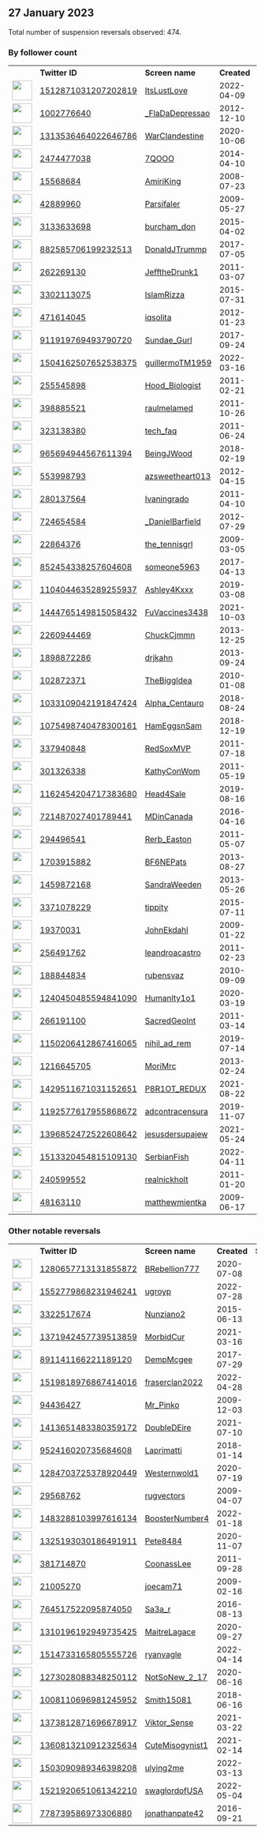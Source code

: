 
## 27 January 2023
Total number of suspension reversals observed: 474.

### By follower count
<table><tr><th></th><th align="left">Twitter ID</th><th align="left">Screen name</th>
<th align="left">Created</th><th align="left">Status</th><th align="left">Suspended</th><th align="left">Followers</th>
<tr><td><a href="https://pbs.twimg.com/profile_images/1618248478991474689/hHxJ-DLc_normal.jpg"><img src="https://pbs.twimg.com/profile_images/1618248478991474689/hHxJ-DLc_normal.jpg" width="40px" height="40px" align="center"/></a></td><td><a href="https://twitter.com/intent/user?user_id=1512871031207202819">1512871031207202819</a></td><td><a href="https://twitter.com/ItsLustLove">ItsLustLove</a></td><td>2022-04-09</td><td align="center">🚫</td><td>2022-07-22</td><td>389622</td></tr>
<tr><td><a href="https://pbs.twimg.com/profile_images/1552404477654798337/1gn9TY0v_normal.jpg"><img src="https://pbs.twimg.com/profile_images/1552404477654798337/1gn9TY0v_normal.jpg" width="40px" height="40px" align="center"/></a></td><td><a href="https://twitter.com/intent/user?user_id=1002776640">1002776640</a></td><td><a href="https://twitter.com/_FlaDaDepressao">_FlaDaDepressao</a></td><td>2012-12-10</td><td align="center"></td><td></td><td>234788</td></tr>
<tr><td><a href="https://pbs.twimg.com/profile_images/1463062461934931969/2VtwipQQ_normal.jpg"><img src="https://pbs.twimg.com/profile_images/1463062461934931969/2VtwipQQ_normal.jpg" width="40px" height="40px" align="center"/></a></td><td><a href="https://twitter.com/intent/user?user_id=1313536464022646786">1313536464022646786</a></td><td><a href="https://twitter.com/WarClandestine">WarClandestine</a></td><td>2020-10-06</td><td align="center"></td><td>2022-02-25</td><td>191987</td></tr>
<tr><td><a href="https://pbs.twimg.com/profile_images/1553943665059549184/eQl-KtSH_normal.jpg"><img src="https://pbs.twimg.com/profile_images/1553943665059549184/eQl-KtSH_normal.jpg" width="40px" height="40px" align="center"/></a></td><td><a href="https://twitter.com/intent/user?user_id=2474477038">2474477038</a></td><td><a href="https://twitter.com/7QOOO">7QOOO</a></td><td>2014-04-10</td><td align="center"></td><td>2022-08-18</td><td>141846</td></tr>
<tr><td><a href="https://pbs.twimg.com/profile_images/1402874873287004161/w-fPyp8t_normal.jpg"><img src="https://pbs.twimg.com/profile_images/1402874873287004161/w-fPyp8t_normal.jpg" width="40px" height="40px" align="center"/></a></td><td><a href="https://twitter.com/intent/user?user_id=15568684">15568684</a></td><td><a href="https://twitter.com/AmiriKing">AmiriKing</a></td><td>2008-07-23</td><td align="center"></td><td>2022-08-05</td><td>89148</td></tr>
<tr><td><a href="https://pbs.twimg.com/profile_images/378800000802667981/5ed103d6a3c0dfc85651bf213873f45f_normal.jpeg"><img src="https://pbs.twimg.com/profile_images/378800000802667981/5ed103d6a3c0dfc85651bf213873f45f_normal.jpeg" width="40px" height="40px" align="center"/></a></td><td><a href="https://twitter.com/intent/user?user_id=42889960">42889960</a></td><td><a href="https://twitter.com/Parsifaler">Parsifaler</a></td><td>2009-05-27</td><td align="center"></td><td>2023-01-26</td><td>68995</td></tr>
<tr><td><a href="https://pbs.twimg.com/profile_images/813596441759326208/YBxLxLAK_normal.jpg"><img src="https://pbs.twimg.com/profile_images/813596441759326208/YBxLxLAK_normal.jpg" width="40px" height="40px" align="center"/></a></td><td><a href="https://twitter.com/intent/user?user_id=3133633698">3133633698</a></td><td><a href="https://twitter.com/burcham_don">burcham_don</a></td><td>2015-04-02</td><td align="center"></td><td></td><td>62069</td></tr>
<tr><td><a href="https://pbs.twimg.com/profile_images/1296273820488216576/Dgsg8tfm_normal.jpg"><img src="https://pbs.twimg.com/profile_images/1296273820488216576/Dgsg8tfm_normal.jpg" width="40px" height="40px" align="center"/></a></td><td><a href="https://twitter.com/intent/user?user_id=882585706199232513">882585706199232513</a></td><td><a href="https://twitter.com/DonaIdJTrummp">DonaIdJTrummp</a></td><td>2017-07-05</td><td align="center"></td><td></td><td>60904</td></tr>
<tr><td><a href="https://pbs.twimg.com/profile_images/1500633468111368195/_vEqZXpm_normal.jpg"><img src="https://pbs.twimg.com/profile_images/1500633468111368195/_vEqZXpm_normal.jpg" width="40px" height="40px" align="center"/></a></td><td><a href="https://twitter.com/intent/user?user_id=262269130">262269130</a></td><td><a href="https://twitter.com/JefftheDrunk1">JefftheDrunk1</a></td><td>2011-03-07</td><td align="center"></td><td>2022-10-21</td><td>59115</td></tr>
<tr><td><a href="https://pbs.twimg.com/profile_images/1344394699470082049/YzE4UMsj_normal.jpg"><img src="https://pbs.twimg.com/profile_images/1344394699470082049/YzE4UMsj_normal.jpg" width="40px" height="40px" align="center"/></a></td><td><a href="https://twitter.com/intent/user?user_id=3302113075">3302113075</a></td><td><a href="https://twitter.com/IslamRizza">IslamRizza</a></td><td>2015-07-31</td><td align="center"></td><td></td><td>57756</td></tr>
<tr><td><a href="https://pbs.twimg.com/profile_images/1621265068154572801/2SdfW6Gv_normal.jpg"><img src="https://pbs.twimg.com/profile_images/1621265068154572801/2SdfW6Gv_normal.jpg" width="40px" height="40px" align="center"/></a></td><td><a href="https://twitter.com/intent/user?user_id=471614045">471614045</a></td><td><a href="https://twitter.com/iqsolita">iqsolita</a></td><td>2012-01-23</td><td align="center"></td><td>2022-11-14</td><td>50781</td></tr>
<tr><td><a href="https://pbs.twimg.com/profile_images/1632214175152832512/7oB9GUF1_normal.jpg"><img src="https://pbs.twimg.com/profile_images/1632214175152832512/7oB9GUF1_normal.jpg" width="40px" height="40px" align="center"/></a></td><td><a href="https://twitter.com/intent/user?user_id=911919769493790720">911919769493790720</a></td><td><a href="https://twitter.com/Sundae_Gurl">Sundae_Gurl</a></td><td>2017-09-24</td><td align="center">🔒</td><td></td><td>48118</td></tr>
<tr><td><a href="https://pbs.twimg.com/profile_images/1547248814138036226/zpWFZQKI_normal.jpg"><img src="https://pbs.twimg.com/profile_images/1547248814138036226/zpWFZQKI_normal.jpg" width="40px" height="40px" align="center"/></a></td><td><a href="https://twitter.com/intent/user?user_id=1504162507652538375">1504162507652538375</a></td><td><a href="https://twitter.com/guillermoTM1959">guillermoTM1959</a></td><td>2022-03-16</td><td align="center"></td><td>2022-08-10</td><td>45212</td></tr>
<tr><td><a href="https://pbs.twimg.com/profile_images/1627334374671716356/II9jyyHM_normal.jpg"><img src="https://pbs.twimg.com/profile_images/1627334374671716356/II9jyyHM_normal.jpg" width="40px" height="40px" align="center"/></a></td><td><a href="https://twitter.com/intent/user?user_id=255545898">255545898</a></td><td><a href="https://twitter.com/Hood_Biologist">Hood_Biologist</a></td><td>2011-02-21</td><td align="center"></td><td></td><td>43731</td></tr>
<tr><td><a href="https://pbs.twimg.com/profile_images/1416926646851055616/jvYB50WV_normal.jpg"><img src="https://pbs.twimg.com/profile_images/1416926646851055616/jvYB50WV_normal.jpg" width="40px" height="40px" align="center"/></a></td><td><a href="https://twitter.com/intent/user?user_id=398885521">398885521</a></td><td><a href="https://twitter.com/raulmelamed">raulmelamed</a></td><td>2011-10-26</td><td align="center"></td><td>2022-07-10</td><td>42904</td></tr>
<tr><td><a href="https://pbs.twimg.com/profile_images/1206694529673416710/JTsR6Qh6_normal.png"><img src="https://pbs.twimg.com/profile_images/1206694529673416710/JTsR6Qh6_normal.png" width="40px" height="40px" align="center"/></a></td><td><a href="https://twitter.com/intent/user?user_id=323138380">323138380</a></td><td><a href="https://twitter.com/tech_faq">tech_faq</a></td><td>2011-06-24</td><td align="center"></td><td></td><td>41551</td></tr>
<tr><td><a href="https://pbs.twimg.com/profile_images/1490885728108224512/ZPsbnD_3_normal.jpg"><img src="https://pbs.twimg.com/profile_images/1490885728108224512/ZPsbnD_3_normal.jpg" width="40px" height="40px" align="center"/></a></td><td><a href="https://twitter.com/intent/user?user_id=965694944567611394">965694944567611394</a></td><td><a href="https://twitter.com/BeingJWood">BeingJWood</a></td><td>2018-02-19</td><td align="center"></td><td>2022-09-13</td><td>40873</td></tr>
<tr><td><a href="https://pbs.twimg.com/profile_images/1448493284620259333/OvOUYHec_normal.jpg"><img src="https://pbs.twimg.com/profile_images/1448493284620259333/OvOUYHec_normal.jpg" width="40px" height="40px" align="center"/></a></td><td><a href="https://twitter.com/intent/user?user_id=553998793">553998793</a></td><td><a href="https://twitter.com/azsweetheart013">azsweetheart013</a></td><td>2012-04-15</td><td align="center"></td><td>2022-03-05</td><td>40601</td></tr>
<tr><td><a href="https://pbs.twimg.com/profile_images/1619077706313768966/7mZ_nAqm_normal.jpg"><img src="https://pbs.twimg.com/profile_images/1619077706313768966/7mZ_nAqm_normal.jpg" width="40px" height="40px" align="center"/></a></td><td><a href="https://twitter.com/intent/user?user_id=280137564">280137564</a></td><td><a href="https://twitter.com/Ivaningrado">Ivaningrado</a></td><td>2011-04-10</td><td align="center"></td><td></td><td>38865</td></tr>
<tr><td><a href="https://pbs.twimg.com/profile_images/1372202809676943365/XpEJoRuz_normal.jpg"><img src="https://pbs.twimg.com/profile_images/1372202809676943365/XpEJoRuz_normal.jpg" width="40px" height="40px" align="center"/></a></td><td><a href="https://twitter.com/intent/user?user_id=724654584">724654584</a></td><td><a href="https://twitter.com/_DanielBarfield">_DanielBarfield</a></td><td>2012-07-29</td><td align="center"></td><td></td><td>37219</td></tr>
<tr><td><a href="https://pbs.twimg.com/profile_images/1127481919174774786/ekDVDsQg_normal.jpg"><img src="https://pbs.twimg.com/profile_images/1127481919174774786/ekDVDsQg_normal.jpg" width="40px" height="40px" align="center"/></a></td><td><a href="https://twitter.com/intent/user?user_id=22864376">22864376</a></td><td><a href="https://twitter.com/the_tennisgrl">the_tennisgrl</a></td><td>2009-03-05</td><td align="center"></td><td></td><td>36810</td></tr>
<tr><td><a href="https://pbs.twimg.com/profile_images/1248184999230066690/SiK03Os9_normal.jpg"><img src="https://pbs.twimg.com/profile_images/1248184999230066690/SiK03Os9_normal.jpg" width="40px" height="40px" align="center"/></a></td><td><a href="https://twitter.com/intent/user?user_id=852454338257604608">852454338257604608</a></td><td><a href="https://twitter.com/someone5963">someone5963</a></td><td>2017-04-13</td><td align="center"></td><td>2022-07-29</td><td>36088</td></tr>
<tr><td><a href="https://pbs.twimg.com/profile_images/1356682061533306880/a5FMekja_normal.jpg"><img src="https://pbs.twimg.com/profile_images/1356682061533306880/a5FMekja_normal.jpg" width="40px" height="40px" align="center"/></a></td><td><a href="https://twitter.com/intent/user?user_id=1104044635289255937">1104044635289255937</a></td><td><a href="https://twitter.com/Ashley4Kxxx">Ashley4Kxxx</a></td><td>2019-03-08</td><td align="center">🚫</td><td></td><td>34634</td></tr>
<tr><td><a href="https://pbs.twimg.com/profile_images/1619074842204028929/ChgtblY3_normal.jpg"><img src="https://pbs.twimg.com/profile_images/1619074842204028929/ChgtblY3_normal.jpg" width="40px" height="40px" align="center"/></a></td><td><a href="https://twitter.com/intent/user?user_id=1444765149815058432">1444765149815058432</a></td><td><a href="https://twitter.com/FuVaccines3438">FuVaccines3438</a></td><td>2021-10-03</td><td align="center">🚫</td><td>2022-03-01</td><td>34514</td></tr>
<tr><td><a href="https://pbs.twimg.com/profile_images/1625408287947608069/aGZ2SEAG_normal.jpg"><img src="https://pbs.twimg.com/profile_images/1625408287947608069/aGZ2SEAG_normal.jpg" width="40px" height="40px" align="center"/></a></td><td><a href="https://twitter.com/intent/user?user_id=2260944469">2260944469</a></td><td><a href="https://twitter.com/ChuckCjmmn">ChuckCjmmn</a></td><td>2013-12-25</td><td align="center"></td><td>2022-10-26</td><td>34383</td></tr>
<tr><td><a href="https://pbs.twimg.com/profile_images/1045501992322228225/wm2U6st3_normal.jpg"><img src="https://pbs.twimg.com/profile_images/1045501992322228225/wm2U6st3_normal.jpg" width="40px" height="40px" align="center"/></a></td><td><a href="https://twitter.com/intent/user?user_id=1898872286">1898872286</a></td><td><a href="https://twitter.com/drjkahn">drjkahn</a></td><td>2013-09-24</td><td align="center"></td><td>2022-03-04</td><td>33871</td></tr>
<tr><td><a href="https://pbs.twimg.com/profile_images/617337718/DSCN9007_normal.JPG"><img src="https://pbs.twimg.com/profile_images/617337718/DSCN9007_normal.JPG" width="40px" height="40px" align="center"/></a></td><td><a href="https://twitter.com/intent/user?user_id=102872371">102872371</a></td><td><a href="https://twitter.com/TheBiggIdea">TheBiggIdea</a></td><td>2010-01-08</td><td align="center"></td><td>2022-11-08</td><td>33721</td></tr>
<tr><td><a href="https://pbs.twimg.com/profile_images/1506251792400752653/rZRCtUhH_normal.jpg"><img src="https://pbs.twimg.com/profile_images/1506251792400752653/rZRCtUhH_normal.jpg" width="40px" height="40px" align="center"/></a></td><td><a href="https://twitter.com/intent/user?user_id=1033109042191847424">1033109042191847424</a></td><td><a href="https://twitter.com/Alpha_Centauro">Alpha_Centauro</a></td><td>2018-08-24</td><td align="center"></td><td>2022-07-21</td><td>33569</td></tr>
<tr><td><a href="https://pbs.twimg.com/profile_images/1175930488160215045/-z-QVSyl_normal.jpg"><img src="https://pbs.twimg.com/profile_images/1175930488160215045/-z-QVSyl_normal.jpg" width="40px" height="40px" align="center"/></a></td><td><a href="https://twitter.com/intent/user?user_id=1075498740478300161">1075498740478300161</a></td><td><a href="https://twitter.com/HamEggsnSam">HamEggsnSam</a></td><td>2018-12-19</td><td align="center"></td><td>2022-03-05</td><td>33242</td></tr>
<tr><td><a href="https://pbs.twimg.com/profile_images/1619130112917618689/4V0qqX36_normal.jpg"><img src="https://pbs.twimg.com/profile_images/1619130112917618689/4V0qqX36_normal.jpg" width="40px" height="40px" align="center"/></a></td><td><a href="https://twitter.com/intent/user?user_id=337940848">337940848</a></td><td><a href="https://twitter.com/RedSoxMVP">RedSoxMVP</a></td><td>2011-07-18</td><td align="center"></td><td>2022-06-26</td><td>33156</td></tr>
<tr><td><a href="https://pbs.twimg.com/profile_images/1389757870/Kathy_Portraits_May_05_024_normal.jpg"><img src="https://pbs.twimg.com/profile_images/1389757870/Kathy_Portraits_May_05_024_normal.jpg" width="40px" height="40px" align="center"/></a></td><td><a href="https://twitter.com/intent/user?user_id=301326338">301326338</a></td><td><a href="https://twitter.com/KathyConWom">KathyConWom</a></td><td>2011-05-19</td><td align="center"></td><td>2022-07-28</td><td>32695</td></tr>
<tr><td><a href="https://pbs.twimg.com/profile_images/1633277484576669696/JybeY3t7_normal.jpg"><img src="https://pbs.twimg.com/profile_images/1633277484576669696/JybeY3t7_normal.jpg" width="40px" height="40px" align="center"/></a></td><td><a href="https://twitter.com/intent/user?user_id=1162454204717383680">1162454204717383680</a></td><td><a href="https://twitter.com/Head4Sale">Head4Sale</a></td><td>2019-08-16</td><td align="center">🔒</td><td>2022-04-25</td><td>32656</td></tr>
<tr><td><a href="https://pbs.twimg.com/profile_images/1496832695409721354/fn1E3tOU_normal.jpg"><img src="https://pbs.twimg.com/profile_images/1496832695409721354/fn1E3tOU_normal.jpg" width="40px" height="40px" align="center"/></a></td><td><a href="https://twitter.com/intent/user?user_id=721487027401789441">721487027401789441</a></td><td><a href="https://twitter.com/MDinCanada">MDinCanada</a></td><td>2016-04-16</td><td align="center"></td><td>2022-08-05</td><td>32628</td></tr>
<tr><td><a href="https://pbs.twimg.com/profile_images/1796990306/image_normal.jpg"><img src="https://pbs.twimg.com/profile_images/1796990306/image_normal.jpg" width="40px" height="40px" align="center"/></a></td><td><a href="https://twitter.com/intent/user?user_id=294496541">294496541</a></td><td><a href="https://twitter.com/Rerb_Easton">Rerb_Easton</a></td><td>2011-05-07</td><td align="center"></td><td></td><td>32082</td></tr>
<tr><td><a href="https://pbs.twimg.com/profile_images/1467698143638822914/jBmDJvoM_normal.jpg"><img src="https://pbs.twimg.com/profile_images/1467698143638822914/jBmDJvoM_normal.jpg" width="40px" height="40px" align="center"/></a></td><td><a href="https://twitter.com/intent/user?user_id=1703915882">1703915882</a></td><td><a href="https://twitter.com/BF6NEPats">BF6NEPats</a></td><td>2013-08-27</td><td align="center"></td><td>2022-02-24</td><td>31353</td></tr>
<tr><td><a href="https://pbs.twimg.com/profile_images/1286174489248763904/oRijQ61p_normal.jpg"><img src="https://pbs.twimg.com/profile_images/1286174489248763904/oRijQ61p_normal.jpg" width="40px" height="40px" align="center"/></a></td><td><a href="https://twitter.com/intent/user?user_id=1459872168">1459872168</a></td><td><a href="https://twitter.com/SandraWeeden">SandraWeeden</a></td><td>2013-05-26</td><td align="center"></td><td>2022-03-19</td><td>31333</td></tr>
<tr><td><a href="https://pbs.twimg.com/profile_images/1623499391708397568/v7uSRNjk_normal.jpg"><img src="https://pbs.twimg.com/profile_images/1623499391708397568/v7uSRNjk_normal.jpg" width="40px" height="40px" align="center"/></a></td><td><a href="https://twitter.com/intent/user?user_id=3371078229">3371078229</a></td><td><a href="https://twitter.com/tippity">tippity</a></td><td>2015-07-11</td><td align="center"></td><td>2022-10-12</td><td>30174</td></tr>
<tr><td><a href="https://pbs.twimg.com/profile_images/1461439657032486916/uVASadAw_normal.jpg"><img src="https://pbs.twimg.com/profile_images/1461439657032486916/uVASadAw_normal.jpg" width="40px" height="40px" align="center"/></a></td><td><a href="https://twitter.com/intent/user?user_id=19370031">19370031</a></td><td><a href="https://twitter.com/JohnEkdahl">JohnEkdahl</a></td><td>2009-01-22</td><td align="center"></td><td>2022-03-16</td><td>30127</td></tr>
<tr><td><a href="https://pbs.twimg.com/profile_images/1509870414863994880/GvAPcvZO_normal.jpg"><img src="https://pbs.twimg.com/profile_images/1509870414863994880/GvAPcvZO_normal.jpg" width="40px" height="40px" align="center"/></a></td><td><a href="https://twitter.com/intent/user?user_id=256491762">256491762</a></td><td><a href="https://twitter.com/leandroacastro">leandroacastro</a></td><td>2011-02-23</td><td align="center"></td><td>2022-07-26</td><td>30077</td></tr>
<tr><td><a href="https://pbs.twimg.com/profile_images/1271697722001756165/AmiWqZi8_normal.jpg"><img src="https://pbs.twimg.com/profile_images/1271697722001756165/AmiWqZi8_normal.jpg" width="40px" height="40px" align="center"/></a></td><td><a href="https://twitter.com/intent/user?user_id=188844834">188844834</a></td><td><a href="https://twitter.com/rubensvaz">rubensvaz</a></td><td>2010-09-09</td><td align="center"></td><td>2022-10-27</td><td>29852</td></tr>
<tr><td><a href="https://pbs.twimg.com/profile_images/1485692854357958658/jNhHmLIJ_normal.jpg"><img src="https://pbs.twimg.com/profile_images/1485692854357958658/jNhHmLIJ_normal.jpg" width="40px" height="40px" align="center"/></a></td><td><a href="https://twitter.com/intent/user?user_id=1240450485594841090">1240450485594841090</a></td><td><a href="https://twitter.com/Humanlty1o1">Humanlty1o1</a></td><td>2020-03-19</td><td align="center"></td><td>2022-07-16</td><td>29726</td></tr>
<tr><td><a href="https://pbs.twimg.com/profile_images/1387658758952820738/Z1EjIhxV_normal.jpg"><img src="https://pbs.twimg.com/profile_images/1387658758952820738/Z1EjIhxV_normal.jpg" width="40px" height="40px" align="center"/></a></td><td><a href="https://twitter.com/intent/user?user_id=266191100">266191100</a></td><td><a href="https://twitter.com/SacredGeoInt">SacredGeoInt</a></td><td>2011-03-14</td><td align="center"></td><td></td><td>29398</td></tr>
<tr><td><a href="https://pbs.twimg.com/profile_images/1499111430376857600/Uktrz1OS_normal.jpg"><img src="https://pbs.twimg.com/profile_images/1499111430376857600/Uktrz1OS_normal.jpg" width="40px" height="40px" align="center"/></a></td><td><a href="https://twitter.com/intent/user?user_id=1150206412867416065">1150206412867416065</a></td><td><a href="https://twitter.com/nihil_ad_rem">nihil_ad_rem</a></td><td>2019-07-14</td><td align="center"></td><td>2022-10-19</td><td>29340</td></tr>
<tr><td><a href="https://pbs.twimg.com/profile_images/1352670071928332290/dk2d_MWT_normal.jpg"><img src="https://pbs.twimg.com/profile_images/1352670071928332290/dk2d_MWT_normal.jpg" width="40px" height="40px" align="center"/></a></td><td><a href="https://twitter.com/intent/user?user_id=1216645705">1216645705</a></td><td><a href="https://twitter.com/MoriMrc">MoriMrc</a></td><td>2013-02-24</td><td align="center"></td><td></td><td>29332</td></tr>
<tr><td><a href="https://pbs.twimg.com/profile_images/1472563158493634569/6Hy0VCp1_normal.jpg"><img src="https://pbs.twimg.com/profile_images/1472563158493634569/6Hy0VCp1_normal.jpg" width="40px" height="40px" align="center"/></a></td><td><a href="https://twitter.com/intent/user?user_id=1429511671031152651">1429511671031152651</a></td><td><a href="https://twitter.com/P8R1OT_REDUX">P8R1OT_REDUX</a></td><td>2021-08-22</td><td align="center"></td><td></td><td>29308</td></tr>
<tr><td><a href="https://pbs.twimg.com/profile_images/1362873107179065355/9Kp0Tx03_normal.jpg"><img src="https://pbs.twimg.com/profile_images/1362873107179065355/9Kp0Tx03_normal.jpg" width="40px" height="40px" align="center"/></a></td><td><a href="https://twitter.com/intent/user?user_id=1192577617955868672">1192577617955868672</a></td><td><a href="https://twitter.com/adcontracensura">adcontracensura</a></td><td>2019-11-07</td><td align="center"></td><td></td><td>29219</td></tr>
<tr><td><a href="https://pbs.twimg.com/profile_images/1615058717883437072/cw8Srsr5_normal.jpg"><img src="https://pbs.twimg.com/profile_images/1615058717883437072/cw8Srsr5_normal.jpg" width="40px" height="40px" align="center"/></a></td><td><a href="https://twitter.com/intent/user?user_id=1396852472522608642">1396852472522608642</a></td><td><a href="https://twitter.com/jesusdersupajew">jesusdersupajew</a></td><td>2021-05-24</td><td align="center">🚫</td><td>2023-01-19</td><td>28832</td></tr>
<tr><td><a href="https://pbs.twimg.com/profile_images/1531521206964436992/fgWDNlgc_normal.jpg"><img src="https://pbs.twimg.com/profile_images/1531521206964436992/fgWDNlgc_normal.jpg" width="40px" height="40px" align="center"/></a></td><td><a href="https://twitter.com/intent/user?user_id=1513320454815109130">1513320454815109130</a></td><td><a href="https://twitter.com/SerbianFish">SerbianFish</a></td><td>2022-04-11</td><td align="center"></td><td>2022-06-06</td><td>28624</td></tr>
<tr><td><a href="https://pbs.twimg.com/profile_images/1628931880472170496/9r96vXjo_normal.jpg"><img src="https://pbs.twimg.com/profile_images/1628931880472170496/9r96vXjo_normal.jpg" width="40px" height="40px" align="center"/></a></td><td><a href="https://twitter.com/intent/user?user_id=240599552">240599552</a></td><td><a href="https://twitter.com/realnickholt">realnickholt</a></td><td>2011-01-20</td><td align="center"></td><td>2022-08-06</td><td>28200</td></tr>
<tr><td><a href="https://pbs.twimg.com/profile_images/1355152385602158592/FEvKiJJK_normal.jpg"><img src="https://pbs.twimg.com/profile_images/1355152385602158592/FEvKiJJK_normal.jpg" width="40px" height="40px" align="center"/></a></td><td><a href="https://twitter.com/intent/user?user_id=48163110">48163110</a></td><td><a href="https://twitter.com/matthewmientka">matthewmientka</a></td><td>2009-06-17</td><td align="center"></td><td></td><td>28096</td></tr>
</table>

### Other notable reversals
<table><tr><th></th><th align="left">Twitter ID</th><th align="left">Screen name</th>
<th align="left">Created</th><th align="left">Status</th><th align="left">Suspended</th><th align="left">Followers</th>
<tr><td><a href="https://pbs.twimg.com/profile_images/1454428982041010180/b6vavxv5_normal.jpg"><img src="https://pbs.twimg.com/profile_images/1454428982041010180/b6vavxv5_normal.jpg" width="40px" height="40px" align="center"/></a></td><td><a href="https://twitter.com/intent/user?user_id=1280657713131855872">1280657713131855872</a></td><td><a href="https://twitter.com/BRebellion777">BRebellion777</a></td><td>2020-07-08</td><td align="center"></td><td>2022-06-16</td><td>21079</td></tr>
<tr><td><a href="https://pbs.twimg.com/profile_images/1636527869126930433/vnYsyST4_normal.jpg"><img src="https://pbs.twimg.com/profile_images/1636527869126930433/vnYsyST4_normal.jpg" width="40px" height="40px" align="center"/></a></td><td><a href="https://twitter.com/intent/user?user_id=1552779868231946241">1552779868231946241</a></td><td><a href="https://twitter.com/ugroyp">ugroyp</a></td><td>2022-07-28</td><td align="center"></td><td>2023-01-11</td><td>6683</td></tr>
<tr><td><a href="https://pbs.twimg.com/profile_images/1626302863503753217/dGxaxVD8_normal.jpg"><img src="https://pbs.twimg.com/profile_images/1626302863503753217/dGxaxVD8_normal.jpg" width="40px" height="40px" align="center"/></a></td><td><a href="https://twitter.com/intent/user?user_id=3322517674">3322517674</a></td><td><a href="https://twitter.com/Nunziano2">Nunziano2</a></td><td>2015-06-13</td><td align="center"></td><td>2023-01-25</td><td>1074</td></tr>
<tr><td><a href="https://pbs.twimg.com/profile_images/1371949294920601601/mO-0nWoT_normal.jpg"><img src="https://pbs.twimg.com/profile_images/1371949294920601601/mO-0nWoT_normal.jpg" width="40px" height="40px" align="center"/></a></td><td><a href="https://twitter.com/intent/user?user_id=1371942457739513859">1371942457739513859</a></td><td><a href="https://twitter.com/MorbidCur">MorbidCur</a></td><td>2021-03-16</td><td align="center"></td><td>2022-12-16</td><td>627</td></tr>
<tr><td><a href="https://pbs.twimg.com/profile_images/1457155829371744260/eKY_QpO7_normal.jpg"><img src="https://pbs.twimg.com/profile_images/1457155829371744260/eKY_QpO7_normal.jpg" width="40px" height="40px" align="center"/></a></td><td><a href="https://twitter.com/intent/user?user_id=891141166221189120">891141166221189120</a></td><td><a href="https://twitter.com/DempMcgee">DempMcgee</a></td><td>2017-07-29</td><td align="center"></td><td>2022-09-04</td><td>24906</td></tr>
<tr><td><a href="https://pbs.twimg.com/profile_images/1528953247754493953/aCClUxIi_normal.jpg"><img src="https://pbs.twimg.com/profile_images/1528953247754493953/aCClUxIi_normal.jpg" width="40px" height="40px" align="center"/></a></td><td><a href="https://twitter.com/intent/user?user_id=1519818976867414016">1519818976867414016</a></td><td><a href="https://twitter.com/fraserclan2022">fraserclan2022</a></td><td>2022-04-28</td><td align="center"></td><td>2022-12-31</td><td>2394</td></tr>
<tr><td><a href="https://pbs.twimg.com/profile_images/766255033545547777/bYoVRZwd_normal.jpg"><img src="https://pbs.twimg.com/profile_images/766255033545547777/bYoVRZwd_normal.jpg" width="40px" height="40px" align="center"/></a></td><td><a href="https://twitter.com/intent/user?user_id=94436427">94436427</a></td><td><a href="https://twitter.com/Mr_Pinko">Mr_Pinko</a></td><td>2009-12-03</td><td align="center"></td><td>2022-11-20</td><td>18011</td></tr>
<tr><td><a href="https://pbs.twimg.com/profile_images/1590615026372673536/Y0csNc1R_normal.jpg"><img src="https://pbs.twimg.com/profile_images/1590615026372673536/Y0csNc1R_normal.jpg" width="40px" height="40px" align="center"/></a></td><td><a href="https://twitter.com/intent/user?user_id=1413651483380359172">1413651483380359172</a></td><td><a href="https://twitter.com/DoubleDEire">DoubleDEire</a></td><td>2021-07-10</td><td align="center"></td><td>2022-12-29</td><td>975</td></tr>
<tr><td><a href="https://pbs.twimg.com/profile_images/1268959874647576576/0yY1H6kj_normal.png"><img src="https://pbs.twimg.com/profile_images/1268959874647576576/0yY1H6kj_normal.png" width="40px" height="40px" align="center"/></a></td><td><a href="https://twitter.com/intent/user?user_id=952416020735684608">952416020735684608</a></td><td><a href="https://twitter.com/Laprimatti">Laprimatti</a></td><td>2018-01-14</td><td align="center"></td><td>2023-01-25</td><td>686</td></tr>
<tr><td><a href="https://pbs.twimg.com/profile_images/1284705400583892992/Vfcwa_lv_normal.jpg"><img src="https://pbs.twimg.com/profile_images/1284705400583892992/Vfcwa_lv_normal.jpg" width="40px" height="40px" align="center"/></a></td><td><a href="https://twitter.com/intent/user?user_id=1284703725378920449">1284703725378920449</a></td><td><a href="https://twitter.com/Westernwold1">Westernwold1</a></td><td>2020-07-19</td><td align="center"></td><td>2023-01-20</td><td>1794</td></tr>
<tr><td><a href="https://pbs.twimg.com/profile_images/1570163751025795074/IG_DYJVv_normal.jpg"><img src="https://pbs.twimg.com/profile_images/1570163751025795074/IG_DYJVv_normal.jpg" width="40px" height="40px" align="center"/></a></td><td><a href="https://twitter.com/intent/user?user_id=29568762">29568762</a></td><td><a href="https://twitter.com/rugvectors">rugvectors</a></td><td>2009-04-07</td><td align="center"></td><td>2022-12-17</td><td>416</td></tr>
<tr><td><a href="https://pbs.twimg.com/profile_images/1587659178172207105/VWHqyyDo_normal.jpg"><img src="https://pbs.twimg.com/profile_images/1587659178172207105/VWHqyyDo_normal.jpg" width="40px" height="40px" align="center"/></a></td><td><a href="https://twitter.com/intent/user?user_id=1483288103997616134">1483288103997616134</a></td><td><a href="https://twitter.com/BoosterNumber4">BoosterNumber4</a></td><td>2022-01-18</td><td align="center"></td><td>2022-11-30</td><td>455</td></tr>
<tr><td><a href="https://pbs.twimg.com/profile_images/1329083182029754368/ljVIff60_normal.jpg"><img src="https://pbs.twimg.com/profile_images/1329083182029754368/ljVIff60_normal.jpg" width="40px" height="40px" align="center"/></a></td><td><a href="https://twitter.com/intent/user?user_id=1325193030186491911">1325193030186491911</a></td><td><a href="https://twitter.com/Pete8484">Pete8484</a></td><td>2020-11-07</td><td align="center"></td><td>2023-01-25</td><td>11</td></tr>
<tr><td><a href="https://pbs.twimg.com/profile_images/1631462912714760193/Np-Z87vA_normal.jpg"><img src="https://pbs.twimg.com/profile_images/1631462912714760193/Np-Z87vA_normal.jpg" width="40px" height="40px" align="center"/></a></td><td><a href="https://twitter.com/intent/user?user_id=381714870">381714870</a></td><td><a href="https://twitter.com/CoonassLee">CoonassLee</a></td><td>2011-09-28</td><td align="center"></td><td>2023-01-25</td><td>1228</td></tr>
<tr><td><a href="https://pbs.twimg.com/profile_images/1423109351666036740/kk7RW2Eh_normal.jpg"><img src="https://pbs.twimg.com/profile_images/1423109351666036740/kk7RW2Eh_normal.jpg" width="40px" height="40px" align="center"/></a></td><td><a href="https://twitter.com/intent/user?user_id=21005270">21005270</a></td><td><a href="https://twitter.com/joecam71">joecam71</a></td><td>2009-02-16</td><td align="center"></td><td>2022-07-16</td><td>1982</td></tr>
<tr><td><a href="https://pbs.twimg.com/profile_images/1616869582173605888/dZRNtITr_normal.jpg"><img src="https://pbs.twimg.com/profile_images/1616869582173605888/dZRNtITr_normal.jpg" width="40px" height="40px" align="center"/></a></td><td><a href="https://twitter.com/intent/user?user_id=764517522095874050">764517522095874050</a></td><td><a href="https://twitter.com/Sa3a_r">Sa3a_r</a></td><td>2016-08-13</td><td align="center"></td><td>2023-01-19</td><td>625</td></tr>
<tr><td><a href="https://pbs.twimg.com/profile_images/1314937861674762240/wUjV350T_normal.jpg"><img src="https://pbs.twimg.com/profile_images/1314937861674762240/wUjV350T_normal.jpg" width="40px" height="40px" align="center"/></a></td><td><a href="https://twitter.com/intent/user?user_id=1310196192949735425">1310196192949735425</a></td><td><a href="https://twitter.com/MaitreLagace">MaitreLagace</a></td><td>2020-09-27</td><td align="center"></td><td>2023-01-19</td><td>758</td></tr>
<tr><td><a href="https://pbs.twimg.com/profile_images/1536853035695087617/UikQxpbf_normal.jpg"><img src="https://pbs.twimg.com/profile_images/1536853035695087617/UikQxpbf_normal.jpg" width="40px" height="40px" align="center"/></a></td><td><a href="https://twitter.com/intent/user?user_id=1514733165805555726">1514733165805555726</a></td><td><a href="https://twitter.com/ryanvagle">ryanvagle</a></td><td>2022-04-14</td><td align="center"></td><td>2023-01-15</td><td>19</td></tr>
<tr><td><a href="https://abs.twimg.com/sticky/default_profile_images/default_profile_normal.png"><img src="https://abs.twimg.com/sticky/default_profile_images/default_profile_normal.png" width="40px" height="40px" align="center"/></a></td><td><a href="https://twitter.com/intent/user?user_id=1273028088348250112">1273028088348250112</a></td><td><a href="https://twitter.com/NotSoNew_2_17">NotSoNew_2_17</a></td><td>2020-06-16</td><td align="center"></td><td>2023-01-25</td><td>30</td></tr>
<tr><td><a href="https://pbs.twimg.com/profile_images/1604834271599927296/9TTorNI-_normal.jpg"><img src="https://pbs.twimg.com/profile_images/1604834271599927296/9TTorNI-_normal.jpg" width="40px" height="40px" align="center"/></a></td><td><a href="https://twitter.com/intent/user?user_id=1008110696981245952">1008110696981245952</a></td><td><a href="https://twitter.com/Smith15081">Smith15081</a></td><td>2018-06-16</td><td align="center"></td><td>2022-12-21</td><td>43</td></tr>
<tr><td><a href="https://pbs.twimg.com/profile_images/1378128181669076993/jkmznhZZ_normal.jpg"><img src="https://pbs.twimg.com/profile_images/1378128181669076993/jkmznhZZ_normal.jpg" width="40px" height="40px" align="center"/></a></td><td><a href="https://twitter.com/intent/user?user_id=1373812871696678917">1373812871696678917</a></td><td><a href="https://twitter.com/Viktor_Sense">Viktor_Sense</a></td><td>2021-03-22</td><td align="center"></td><td>2022-11-30</td><td>80</td></tr>
<tr><td><a href="https://pbs.twimg.com/profile_images/1621320108604809218/DufW13sg_normal.jpg"><img src="https://pbs.twimg.com/profile_images/1621320108604809218/DufW13sg_normal.jpg" width="40px" height="40px" align="center"/></a></td><td><a href="https://twitter.com/intent/user?user_id=1360813210912325634">1360813210912325634</a></td><td><a href="https://twitter.com/CuteMisogynist1">CuteMisogynist1</a></td><td>2021-02-14</td><td align="center"></td><td>2022-10-12</td><td>180</td></tr>
<tr><td><a href="https://pbs.twimg.com/profile_images/1567756886413557761/VVKasFaH_normal.jpg"><img src="https://pbs.twimg.com/profile_images/1567756886413557761/VVKasFaH_normal.jpg" width="40px" height="40px" align="center"/></a></td><td><a href="https://twitter.com/intent/user?user_id=1503090989346398208">1503090989346398208</a></td><td><a href="https://twitter.com/ulying2me">ulying2me</a></td><td>2022-03-13</td><td align="center"></td><td>2023-01-25</td><td>2405</td></tr>
<tr><td><a href="https://abs.twimg.com/sticky/default_profile_images/default_profile_normal.png"><img src="https://abs.twimg.com/sticky/default_profile_images/default_profile_normal.png" width="40px" height="40px" align="center"/></a></td><td><a href="https://twitter.com/intent/user?user_id=1521920651061342210">1521920651061342210</a></td><td><a href="https://twitter.com/swaglordofUSA">swaglordofUSA</a></td><td>2022-05-04</td><td align="center"></td><td>2022-09-11</td><td>24</td></tr>
<tr><td><a href="https://pbs.twimg.com/profile_images/1133192647181570053/g4B0oaTk_normal.jpg"><img src="https://pbs.twimg.com/profile_images/1133192647181570053/g4B0oaTk_normal.jpg" width="40px" height="40px" align="center"/></a></td><td><a href="https://twitter.com/intent/user?user_id=778739586973306880">778739586973306880</a></td><td><a href="https://twitter.com/jonathanpate42">jonathanpate42</a></td><td>2016-09-21</td><td align="center"></td><td>2023-01-25</td><td>11</td></tr>
</table>
